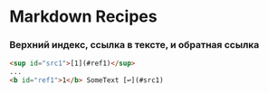 
# Markdown Recipes

### Верхний индекс, ссылка в тексте, и обратная ссылка

```html
<sup id="src1">[1](#ref1)</sup>
...
<b id="ref1">1</b> SomeText [↩](#src1)
```
